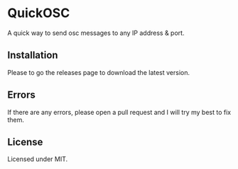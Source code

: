 #  QuickOSC
A quick way to send osc messages to any IP address & port.

## Installation
Please to go the releases page to download the latest version.

## Errors
If there are any errors, please open a pull request and I will try my best to fix them.

## License
Licensed under MIT.

